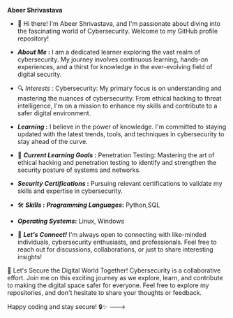 **Abeer Shrivastava**
- 👋 Hi there! I'm Abeer Shrivastava, and I'm passionate about diving into the fascinating world of Cybersecurity. Welcome to my GitHub profile repository!
- **_About Me_ :** 
I am a dedicated learner exploring the vast realm of cybersecurity. My journey involves continuous learning, hands-on experiences, and a thirst for knowledge in the ever-evolving field of digital security.
- 🔍 _Interests_ :
Cybersecurity: My primary focus is on understanding and mastering the nuances of cybersecurity. From ethical hacking to threat intelligence, I'm on a mission to enhance my skills and contribute to a safer digital environment.

- **_Learning_ :**
 I believe in the power of knowledge. I'm committed to staying updated with the latest trends, tools, and techniques in cybersecurity to stay ahead of the curve. 
- 🌱 **_Current Learning Goals_ :**
Penetration Testing: Mastering the art of ethical hacking and penetration testing to identify and strengthen the security posture of systems and networks.

- **_Security Certifications_ :**
Pursuing relevant certifications to validate my skills and expertise in cybersecurity.
- 🛠️ **_Skills_ :**
**_Programming Languages_:** Python,SQL
- **_Operating Systems_:** Linux, Windows
- 🤝 **_Let's Connect!_**
I'm always open to connecting with like-minded individuals, cybersecurity enthusiasts, and professionals. Feel free to reach out for discussions, collaborations, or just to share interesting insights!

🚀 Let's Secure the Digital World Together!
Cybersecurity is a collaborative effort. Join me on this exciting journey as we explore, learn, and contribute to making the digital space safer for everyone. Feel free to explore my repositories, and don't hesitate to share your thoughts or feedback.

Happy coding and stay secure! 🔒✨
--->

